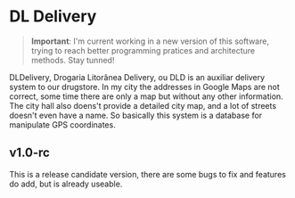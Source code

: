 # DL Delivery

> **Important**: I'm current working in a new version of this software, trying to reach better programming pratices and architecture methods. Stay tunned!

DLDelivery, Drogaria Litorânea Delivery, ou DLD is an auxiliar delivery system to our drugstore. In my city the addresses in Google Maps are not correct, some time there are only a map but without any other information. The city hall also doens't provide a detailed city map, and a lot of streets doesn't even have a name. So basically this system is a database for manipulate GPS coordinates.

## v1.0-rc
This is a release candidate version, there are some bugs to fix and features do add, but is already useable.